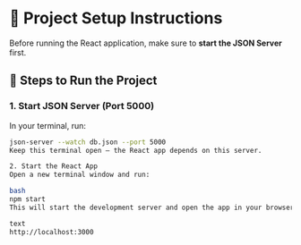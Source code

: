 # 🚀 Project Setup Instructions

Before running the React application, make sure to **start the JSON Server** first.

## 🧩 Steps to Run the Project

### 1. Start JSON Server (Port 5000)
In your terminal, run:
```bash
json-server --watch db.json --port 5000
Keep this terminal open — the React app depends on this server.

2. Start the React App
Open a new terminal window and run:

bash
npm start
This will start the development server and open the app in your browser at:

text
http://localhost:3000
